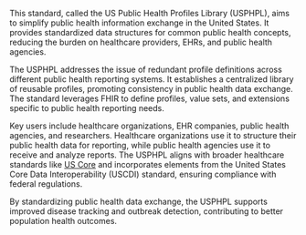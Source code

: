 This standard, called the US Public Health Profiles Library (USPHPL), aims to simplify public health information exchange in the United States. It provides standardized data structures for common public health concepts, reducing the burden on healthcare providers, EHRs, and public health agencies.

The USPHPL addresses the issue of redundant profile definitions across different public health reporting systems. It establishes a centralized library of reusable profiles, promoting consistency in public health data exchange. The standard leverages FHIR to define profiles, value sets, and extensions specific to public health reporting needs.

Key users include healthcare organizations, EHR companies, public health agencies, and researchers. Healthcare organizations use it to structure their public health data for reporting, while public health agencies use it to receive and analyze reports. The USPHPL aligns with broader healthcare standards like [US Core](https://build.fhir.org/ig/HL7/US-Core) and incorporates elements from the United States Core Data Interoperability (USCDI) standard, ensuring compliance with federal regulations.

By standardizing public health data exchange, the USPHPL supports improved disease tracking and outbreak detection, contributing to better population health outcomes.